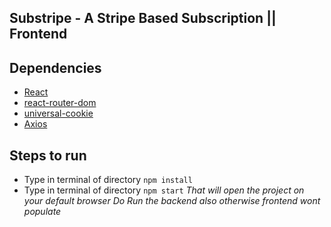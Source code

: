 ## Substripe - A Stripe Based Subscription || Frontend
## Dependencies
* [React](https://reactjs.org)
* [react-router-dom](https://www.npmjs.com/package/react-router-dom)
* [universal-cookie](https://www.npmjs.com/package/universal-cookie)
* [Axios](https://www.npmjs.com/package/axios)

## Steps to run
* Type in terminal of directory ``npm install``
* Type in terminal of directory ``npm start``
*That will open the project on your default browser*
*Do Run the backend also otherwise frontend wont populate*
